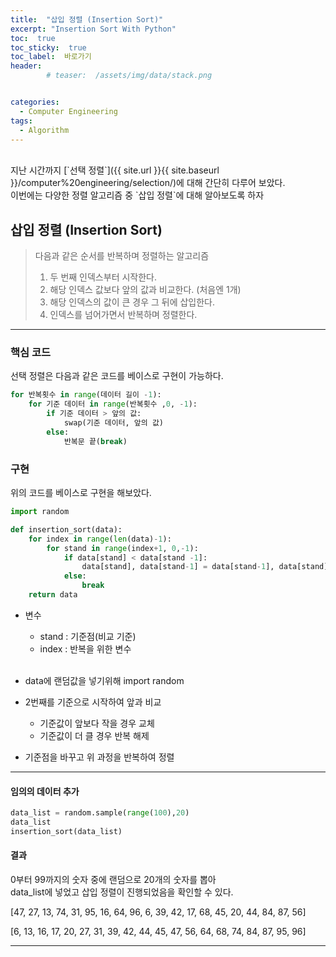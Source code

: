 ```yaml
---
title:  "삽입 정렬 (Insertion Sort)"  
excerpt: "Insertion Sort With Python"
toc:  true
toc_sticky:  true
toc_label:  바로가기
header:
        # teaser:  /assets/img/data/stack.png


categories:
  - Computer Engineering
tags:
  - Algorithm
---
```

<br/>
지난 시간까지 [`선택 정렬`]({{ site.url }}{{ site.baseurl }}/computer%20engineering/selection/)에 대해 간단히 다루어 보았다.<br/>
이번에는 다양한 정렬 알고리즘 중 `삽입 정렬`에 대해 알아보도록 하자 <br/>

## 삽입 정렬 (Insertion Sort)
> 다음과 같은 순서를 반복하며 정렬하는 알고리즘
>   1. 두 번째 인덱스부터 시작한다.
>   2. 해당 인덱스 값보다 앞의 값과 비교한다. (처음엔 1개)
>   3. 해당 인덱스의 값이 큰 경우 그 뒤에 삽입한다.
>   4. 인덱스를 넘어가면서 반복하며 정렬한다.

---

### 핵심 코드
선택 정렬은 다음과 같은 코드를 베이스로 구현이 가능하다.

```python
for 반복횟수 in range(데이터 길이 -1):
    for 기준 데이터 in range(반복횟수 ,0, -1):
        if 기준 데이터 > 앞의 값:
            swap(기준 데이터, 앞의 값)
        else:
            반복문 끝(break)
```

### 구현
위의 코드를 베이스로 구현을 해보았다.  
```python
import random

def insertion_sort(data):
    for index in range(len(data)-1):
        for stand in range(index+1, 0,-1):
            if data[stand] < data[stand -1]:
                data[stand], data[stand-1] = data[stand-1], data[stand]
            else:
                break
    return data
```
* 변수
    * stand : 기준점(비교 기준)
    * index : 반복을 위한 변수
    <br/>  

* data에 랜덤값을 넣기위해 import random
* 2번째를 기준으로 시작하여 앞과 비교
    * 기준값이 앞보다 작을 경우 교체
    * 기준값이 더 클 경우 반복 해제
* 기준점을 바꾸고 위 과정을 반복하여 정렬

---

#### 임의의 데이터 추가
```python
data_list = random.sample(range(100),20)
data_list
insertion_sort(data_list)
```

#### 결과
0부터 99까지의 숫자 중에 랜덤으로 20개의 숫자를 뽑아  
data_list에 넣었고 삽입 정렬이 진행되었음을 확인할 수 있다. 

[47, 27, 13, 74, 31, 95, 16, 64, 96, 6, 39, 42, 17, 68, 45, 20, 44, 84, 87, 56]  

[6, 13, 16, 17, 20, 27, 31, 39, 42, 44, 45, 47, 56, 64, 68, 74, 84, 87, 95, 96]  

---